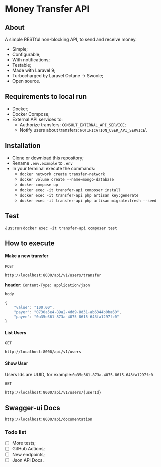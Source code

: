 # Money Transfer API

## About

A simple RESTful non-blocking API, to send and receive money.

- Simple;
- Configurable;
- With notifications;
- Testable;
- Made with Laravel 9;
- Turbocharged by Laravel Octane -> Swoole;
- Open source.

## Requirements to local run

* Docker;
* Docker Compose;
* External API services to:
    * Authorize transfers: `CONSULT_EXTERNAL_API_SERVICE`;
    * Notify users about transfers: `NOTIFICATION_USER_API_SERVICE`'.

## Installation

* Clone or download this repository;
* Rename `.env.example` to `.env`
* In your terminal execute the commands:
    * `docker network create transfer-network`
    * `docker volume create --name=mongo-database`
    * `docker-compose up`
    * `docker exec -it transfer-api composer install`
    * `docker exec -it transfer-api php artisan key:generate`
    * `docker exec -it transfer-api php artisan migrate:fresh --seed`

## Test

Just run `docker exec -it transfer-api composer test`

## How to execute

#### Make a new transfer

`POST`
```sh
http://localhost:8000/api/v1/users/transfer
```
**header:** `Content-Type: application/json`

`body`
```js
{
    "value": "100.00",
    "payer": "0730a5e4-89a2-4dd9-8d31-ab6344b0ba60",
    "payee": "0a35e361-873a-4075-8615-643fa1297fc0"
}
```

#### List Users

`GET`
```sh
http://localhost:8000/api/v1/users
```

#### Show User
Users Ids are UUID, for example:`0a35e361-873a-4075-8615-643fa1297fc0`

`GET`
```sh
http://localhost:8000/api/v1/users/{userId}
```

## Swagger-ui Docs
```sh
http://localhost:8000/api/documentation
```

### Todo list

- [ ] More tests;
- [ ] GitHub Actions;
- [ ] New endpoints;
- [ ] Json API Docs.
